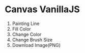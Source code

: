 # Canvas VanillaJS
1. Painting Line
2. Fill Color
3. Change Color
4. Change Brush Size
5. Download Image(PNG)

